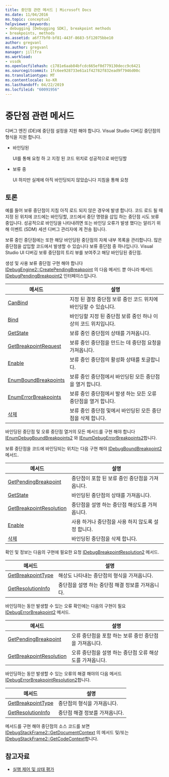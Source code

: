 ```yaml
---
title: 중단점 관련 메서드 | Microsoft Docs
ms.date: 11/04/2016
ms.topic: conceptual
helpviewer_keywords:
- debugging [Debugging SDK], breakpoint methods
- breakpoints, methods
ms.assetid: a6f77bf0-bf81-443f-8683-5f12075bbe10
author: gregvanl
ms.author: gregvanl
manager: jillfra
ms.workload:
- vssdk
ms.openlocfilehash: c1781e6aab84bfcdc665ef0d779130decc9c6421
ms.sourcegitcommit: 1fc6ee928733e61a1f42782f832ead9f7946d00c
ms.translationtype: MT
ms.contentlocale: ko-KR
ms.lasthandoff: 04/22/2019
ms.locfileid: "60091956"
---
```

# <a name="breakpoint-related-methods"></a>중단점 관련 메서드
디버그 엔진 (DE)에 중단점 설정을 지원 해야 합니다. Visual Studio 디버깅 중단점의 형식을 지원 합니다.

- 바인딩된

     UI를 통해 요청 하 고 지정 된 코드 위치로 성공적으로 바인딩할

- 보류 중

     UI 하지만 실제에 아직 바인딩되지 않았습니다 지침을 통해 요청

## <a name="discussion"></a>토론
 예를 들어 보류 중단점이 지침 아직 로드 되지 않은 경우에 발생 합니다. 코드 로드 될 때 지정 된 위치에 코드에는 바인딩할, 코드에서 중단 명령을 삽입 하는 중단점 시도 보류 중입니다. 성공적으로 바인딩을 나타내려면 또는 바인딩 오류가 발생 했다는 알리기 위해 이벤트 (SDM) 세션 디버그 관리자에 게 전송 됩니다.

 보류 중인 중단점에는 또한 해당 바인딩된 중단점의 자체 내부 목록을 관리합니다. 많은 중단점을 삽입할 코드에서 발생할 수 있습니다 보류 중단점 중 하나입니다. Visual Studio UI 디버깅 보류 중단점의 트리 뷰를 보여주고 해당 바인딩된 중단점.

 생성 및 사용 보류 중단점 구현 해야 합니다 [IDebugEngine2::CreatePendingBreakpoint](../../extensibility/debugger/reference/idebugengine2-creatependingbreakpoint.md) 의 다음 메서드 뿐 아니라 메서드 [IDebugPendingBreakpoint2](../../extensibility/debugger/reference/idebugpendingbreakpoint2.md) 인터페이스입니다.

|메서드|설명|
|------------|-----------------|
|[CanBind](../../extensibility/debugger/reference/idebugpendingbreakpoint2-canbind.md)|지정 된 결정 중단점 보류 중인 코드 위치에 바인딩할 수 있습니다.|
|[Bind](../../extensibility/debugger/reference/idebugpendingbreakpoint2-bind.md)|바인딩할 지정 된 중단점 보류 중인 하나 이상의 코드 위치입니다.|
|[GetState](../../extensibility/debugger/reference/idebugpendingbreakpoint2-getstate.md)|보류 중인 중단점의 상태를 가져옵니다.|
|[GetBreakpointRequest](../../extensibility/debugger/reference/idebugpendingbreakpoint2-getbreakpointrequest.md)|보류 중인 중단점을 만드는 데 중단점 요청을 가져옵니다.|
|[Enable](../../extensibility/debugger/reference/idebugpendingbreakpoint2-enable.md)|보류 중인 중단점의 활성화 상태를 토글합니다.|
|[EnumBoundBreakpoints](../../extensibility/debugger/reference/idebugpendingbreakpoint2-enumboundbreakpoints.md)|보류 중인 중단점에서 바인딩된 모든 중단점을 열거 합니다.|
|[EnumErrorBreakpoints](../../extensibility/debugger/reference/idebugpendingbreakpoint2-enumerrorbreakpoints.md)|보류 중인 중단점에서 발생 하는 모든 오류 중단점을 열거 합니다.|
|[삭제](../../extensibility/debugger/reference/idebugpendingbreakpoint2-delete.md)|보류 중인 중단점 및에서 바인딩된 모든 중단점을 삭제 합니다.|

 바인딩된 중단점 및 오류 중단점 열거의 모든 메서드를 구현 해야 합니다 [IEnumDebugBoundBreakpoints2](../../extensibility/debugger/reference/ienumdebugboundbreakpoints2.md) 와 [IEnumDebugErrorBreakpoints2](../../extensibility/debugger/reference/ienumdebugerrorbreakpoints2.md)합니다.

 보류 중단점을 코드에 바인딩되는 위치는 다음 구현 해야 [IDebugBoundBreakpoint2](../../extensibility/debugger/reference/idebugboundbreakpoint2.md) 메서드.

|메서드|설명|
|------------|-----------------|
|[GetPendingBreakpoint](../../extensibility/debugger/reference/idebugboundbreakpoint2-getpendingbreakpoint.md)|중단점이 포함 된 보류 중인 중단점을 가져옵니다.|
|[GetState](../../extensibility/debugger/reference/idebugboundbreakpoint2-getstate.md)|바인딩된 중단점의 상태를 가져옵니다.|
|[GetBreakpointResolution](../../extensibility/debugger/reference/idebugboundbreakpoint2-getbreakpointresolution.md)|중단점을 설명 하는 중단점 해상도를 가져옵니다.|
|[Enable](../../extensibility/debugger/reference/idebugboundbreakpoint2-enable.md)|사용 하거나 중단점을 사용 하지 않도록 설정 합니다.|
|[삭제](../../extensibility/debugger/reference/idebugboundbreakpoint2-delete.md)|바인딩된 중단점을 삭제 합니다.|

 확인 및 정보는 다음의 구현에 필요한 요청 [IDebugBreakpointResolution2](../../extensibility/debugger/reference/idebugbreakpointresolution2.md) 메서드.

|메서드|설명|
|------------|-----------------|
|[GetBreakpointType](../../extensibility/debugger/reference/idebugbreakpointresolution2-getbreakpointtype.md)|해상도 나타내는 중단점의 형식을 가져옵니다.|
|[GetResolutionInfo](../../extensibility/debugger/reference/idebugbreakpointresolution2-getresolutioninfo.md)|중단점을 설명 하는 중단점 해결 정보를 가져옵니다.|

 바인딩하는 동안 발생할 수 있는 오류 확인에는 다음의 구현이 필요 [IDebugErrorBreakpoint2](../../extensibility/debugger/reference/idebugerrorbreakpoint2.md) 메서드.

|메서드|설명|
|------------|-----------------|
|[GetPendingBreakpoint](../../extensibility/debugger/reference/idebugerrorbreakpoint2-getpendingbreakpoint.md)|오류 중단점을 포함 하는 보류 중인 중단점을 가져옵니다.|
|[GetBreakpointResolution](../../extensibility/debugger/reference/idebugerrorbreakpoint2-getbreakpointresolution.md)|오류 중단점을 설명 하는 중단점 오류 해상도를 가져옵니다.|

 바인딩하는 동안 발생할 수 있는 오류의 해결 해야의 다음 메서드 [IDebugErrorBreakpointResolution2](../../extensibility/debugger/reference/idebugerrorbreakpointresolution2.md)합니다.

|메서드|설명|
|------------|-----------------|
|[GetBreakpointType](../../extensibility/debugger/reference/idebugerrorbreakpointresolution2-getbreakpointtype.md)|중단점의 형식을 가져옵니다.|
|[GetResolutionInfo](../../extensibility/debugger/reference/idebugerrorbreakpointresolution2-getresolutioninfo.md)|중단점 해결 정보를 가져옵니다.|

 메서드를 구현 해야 중단점의 소스 코드를 보면 [IDebugStackFrame2::GetDocumentContext](../../extensibility/debugger/reference/idebugstackframe2-getdocumentcontext.md) 의 메서드 및/또는 [IDebugStackFrame2::GetCodeContext](../../extensibility/debugger/reference/idebugstackframe2-getcodecontext.md)합니다.

## <a name="see-also"></a>참고자료
- [실행 제어 및 상태 평가](../../extensibility/debugger/execution-control-and-state-evaluation.md)